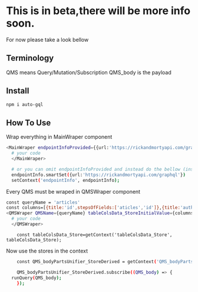 # This is in beta,there will be more info soon.

For now please take a look bellow

## Terminology

QMS means Query/Mutation/Subscription
QMS_body is the payload

## Install

```bash
npm i auto-gql
```

## How To Use

Wrap everything in MainWraper component

```bash
<MainWraper endpointInfoProvided={{url:'https://rickandmortyapi.com/graphql'}}>
  # your code
  </MainWraper>

  # or you can omit endpointInfoProvided and instead do the bellow (inside MainWraper or inside it's parent),this can be usefull for example when implementing an endpoint picker:
  endpointInfo.smartSet({url:'https://rickandmortyapi.com/graphql'})
  setContext('endpointInfo', endpointInfo);
```

Every QMS must be wraped in QMSWraper component

```bash
const queryName = 'articles'
const columns=[{title:'id',stepsOfFields:['aticles','id']},{title:'author name',stepsOfFields:['aticles','author','name']}]
<QMSWraper QMSName={queryName} tableColsData_StoreInitialValue={columns}>
  # your code
  </QMSWraper>

```

```bsh
	const tableColsData_Store=getContext('tableColsData_Store', tableColsData_Store);

```

Now use the stores in the context

```bash
	const QMS_bodyPartsUnifier_StoreDerived = getContext('QMS_bodyPartsUnifier_StoreDerived');

	QMS_bodyPartsUnifier_StoreDerived.subscribe((QMS_body) => {
  runQuery(QMS_body);
	});

```
